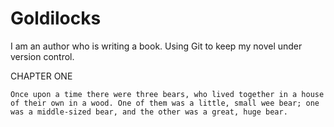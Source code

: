 # Goldilocks
I am an author who is writing a book. Using Git to keep my novel under version control.

CHAPTER ONE
	
	Once upon a time there were three bears, who lived together in a house of their own in a wood. One of them was a little, small wee bear; one was a middle-sized bear, and the other was a great, huge bear.
